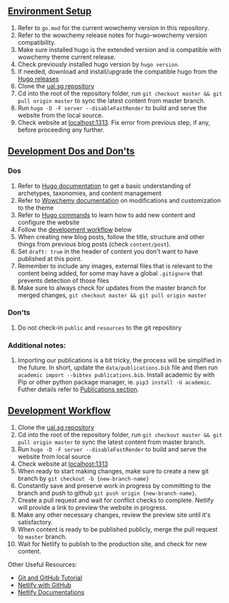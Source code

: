 ## [Environment Setup](#environment-setup) 

1. Refer to `go.mod` for the current wowchemy version in this repository.
1. Refer to the wowchemy release notes for hugo-wowchemy version compatibility. 
1. Make sure installed hugo is the extended version and is compatible with wowchemy theme current release. 
1. Check previously installed hugo version by `hugo version`. 
1. If needed, download and install/upgrade the compatible hugo from the  [Hugo releases](https://github.com/gohugoio/hugo/releases)
1. Clone the [ual.sg repository](#)
1. Cd into the root of the repository folder, run `git checkout master && git pull origin master` to sync the latest content from master branch.
1. Run `hugo -D -F server --disableFastRender` to build and serve the website from the local source. 
1. Check website at [localhost:1313](http://localhost:1313/). Fix error from previous step, if any, before proceeding any further. 



## [Development Dos and Don'ts](#development-dos-and-donts)

### Dos

1. Refer to [Hugo documentation](https://gohugo.io/documentation/) to get a basic understanding of archetypes, taxonomies, and content management
1. Refer to [Wowchemy documentation](https://wowchemy.com/docs/) on modifications and customization to the theme
1. Refer to [Hugo commands](https://gohugo.io/commands/) to learn how to add new content and configure the website 
1. Follow the [development workflow](#development-workflow) below
1. When creating new blog posts, follow the title, structure and other things from previous blog posts (check `content/post`).
1. Set `draft: true` in the header of content you don't want to have published at this point.
1. Remember to include any images, external files that is relevant to the content being added, for some may have a global `.gitignore` that prevents detection of those files
1. Make sure to always check for updates from the master branch for merged changes, `git checkout master && git pull origin master`

### Don'ts

1. Do not check-in `public` and `resources` to the git repository


### Additional notes:

1. Importing our publications is a bit tricky, the process will be simplified
 in the future. In short, update the `data/publications.bib` file and then run `academic import --bibtex publications.bib`. Install academic by with Pip or other python package manager, ie. `pip3 install -U academic`. Futher details refer to [Publications section](https://wowchemy.com/docs/content/publications/). 


## [Development Workflow](#development-workflow)

1. Clone the [ual.sg repository](#)
1. Cd into the root of the repository folder, run `git checkout master && git pull origin master` to sync the latest content from master branch.
1. Run `hugo -D -F server --disableFastRender` to build and serve the website from local source
1. Check website at [localhost:1313](http://localhost:1313/)
1. When ready to start making changes, make sure to create a new git branch by `git checkout -b {new-branch-name}`
1. Constantly save and preserve work in progress by committing to the branch and push to github `git push origin {new-branch-name}`.
1. Create a pull request and wait for conflict checks to complete. Netlify will provide a link to preview the website in progress.  
1. Make any other necessary changes, review the preview site until it's satisfactory. 
1. When content is ready to be published publicly, merge the pull request to `master` branch. 
1. Wait for Netlify to publish to the production site, and check for new content. 

Other Useful Resources:
- [Git and GitHub Tutorial](https://www.freecodecamp.org/news/git-and-github-for-beginners/)
- [Netlify with GitHub](https://www.netlify.com/blog/2016/09/29/a-step-by-step-guide-deploying-on-netlify/)
- [Netlify Documentations](https://docs.netlify.com/)
